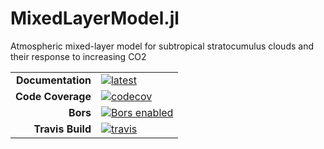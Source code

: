 # MixedLayerModel.jl
Atmospheric mixed-layer model for subtropical stratocumulus clouds and their response to increasing CO2

|||
|---------------------:|:----------------------------------------------|
| **Documentation**    | [![latest][docs-dev-img]][docs-dev-url] |
| **Code Coverage**    | [![codecov][codecov-img]][codecov-url]        |
| **Bors**             | [![Bors enabled][bors-img]][bors-url]         |
| **Travis Build**     | [![travis][travis-img]][travis-url]           |

[docs-dev-img]: https://img.shields.io/badge/docs-dev-blue.svg
[docs-dev-url]: https://claresinger.github.io/MixedLayerModel.jl/dev/

[codecov-img]: https://codecov.io/gh/claresinger/MixedLayerModel.jl/branch/master/graph/badge.svg
[codecov-url]: https://codecov.io/gh/claresinger/MixedLayerModel.jl

[bors-img]: https://bors.tech/images/badge_small.svg
[bors-url]: https://app.bors.tech/repositories/27166

[travis-img]: https://travis-ci.org/claresinger/MixedLayerModel.jl.svg?branch=master
[travis-url]: https://travis-ci.org/claresinger/MixedLayerModel.jl
